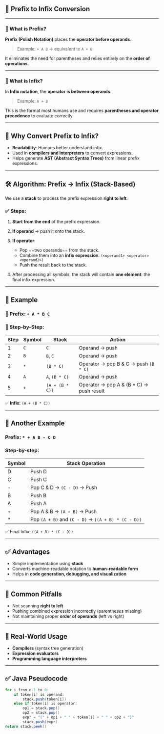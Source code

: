 

## 🧠 Prefix to Infix Conversion

---

### 🔹 What is Prefix?

**Prefix (Polish Notation)** places the **operator before operands**.

> Example: `+ A B` → equivalent to `A + B`

It eliminates the need for parentheses and relies entirely on the **order of operations**.

---

### 🔹 What is Infix?

In **Infix notation**, the **operator is between operands**.

> Example: `A + B`

This is the format most humans use and requires **parentheses and operator precedence** to evaluate correctly.

---

## 🔄 Why Convert Prefix to Infix?

* **Readability**: Humans better understand infix.
* Used in **compilers and interpreters** to convert expressions.
* Helps generate **AST (Abstract Syntax Trees)** from linear prefix expressions.

---

## 🛠️ Algorithm: Prefix → Infix (Stack-Based)

We use a **stack** to process the prefix expression **right to left**.

### ✅ Steps:

1. **Start from the end** of the prefix expression.
2. **If operand** → push it onto the stack.
3. **If operator**:

   * Pop ==two operands== from the stack.
   * Combine them into an **infix expression**:
     `(<operand1> <operator> <operand2>)`
   * Push the result back to the stack.
4. After processing all symbols, the stack will contain **one element**: the final infix expression.

---

## 🧪 Example

### 🔹 Prefix: `+ A * B C`

### 🔄 Step-by-Step:

| Step | Symbol | Stack           | Action                                    |
| ---- | ------ | --------------- | ----------------------------------------- |
| 1    | `C`    | `C`             | Operand → push                            |
| 2    | `B`    | `B`, `C`        | Operand → push                            |
| 3    | `*`    | `(B * C)`       | Operator → pop B & C → push `(B * C)`     |
| 4    | `A`    | `A`, `(B * C)`  | Operand → push                            |
| 5    | `+`    | `(A + (B * C))` | Operator → pop A & (B \* C) → push result |

✅ **Infix:** `(A + (B * C))`

---

## 📘 Another Example

### Prefix: `* + A B - C D`

### Step-by-step:

| Symbol | Stack Operation                                     |
| ------ | --------------------------------------------------- |
| D      | Push D                                              |
| C      | Push C                                              |
| -      | Pop C & D → `(C - D)` → Push                        |
| B      | Push B                                              |
| A      | Push A                                              |
| +      | Pop A & B → `(A + B)` → Push                        |
| \*     | Pop `(A + B)` and `(C - D)` → `((A + B) * (C - D))` |

✅ Final Infix: `((A + B) * (C - D))`

---

## ✅ Advantages

* Simple implementation using **stack**
* Converts machine-readable notation to **human-readable form**
* Helps in **code generation, debugging, and visualization**

---

## 🔎 Common Pitfalls

* Not scanning **right to left**
* Pushing combined expression incorrectly (parentheses missing)
* Not maintaining proper **order of operands** (left vs right)

---

## 🧠 Real-World Usage

* **Compilers** (syntax tree generation)
* **Expression evaluators**
* **Programming language interpreters**

---

## ✅ Java Pseudocode

```java
for i from n-1 to 0:
    if token[i] is operand:
        stack.push(token[i])
    else if token[i] is operator:
        op1 = stack.pop()
        op2 = stack.pop()
        expr = "(" + op1 + " " + token[i] + " " + op2 + ")"
        stack.push(expr)
return stack.peek()
```


